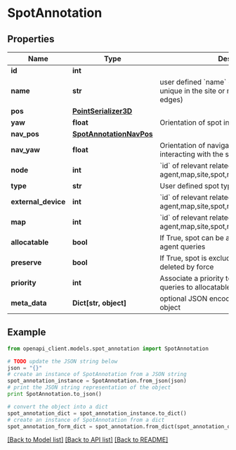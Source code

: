 # SpotAnnotation


## Properties
Name | Type | Description | Notes
------------ | ------------- | ------------- | -------------
**id** | **int** |  | [optional] 
**name** | **str** | user defined &#x60;name&#x60; of this object. Must be unique in the site or map (for nodes and edges) | [optional] 
**pos** | [**PointSerializer3D**](PointSerializer3D.md) |  | 
**yaw** | **float** | Orientation of spot in radians | 
**nav_pos** | [**SpotAnnotationNavPos**](SpotAnnotationNavPos.md) |  | [optional] 
**nav_yaw** | **float** | Orientation of navigation position for interacting with the spot | [optional] 
**node** | **int** | &#x60;id&#x60; of relevant related element eg: agent,map,site,spot,node,edge,external_device | [optional] 
**type** | **str** | User defined spot type | [optional] 
**external_device** | **int** | &#x60;id&#x60; of relevant related element eg: agent,map,site,spot,node,edge,external_device | [optional] 
**map** | **int** | &#x60;id&#x60; of relevant related element eg: agent,map,site,spot,node,edge,external_device | 
**allocatable** | **bool** | If True, spot can be allocated in response to agent queries | [optional] 
**preserve** | **bool** | If True, spot is excluded from deletion, unless deleted by force | [optional] 
**priority** | **int** | Associate a priority to the spot, e.g. for spot queries to allocatable spots | [optional] 
**meta_data** | **Dict[str, object]** | optional JSON encoded metadata for this object | [optional] 

## Example

```python
from openapi_client.models.spot_annotation import SpotAnnotation

# TODO update the JSON string below
json = "{}"
# create an instance of SpotAnnotation from a JSON string
spot_annotation_instance = SpotAnnotation.from_json(json)
# print the JSON string representation of the object
print SpotAnnotation.to_json()

# convert the object into a dict
spot_annotation_dict = spot_annotation_instance.to_dict()
# create an instance of SpotAnnotation from a dict
spot_annotation_form_dict = spot_annotation.from_dict(spot_annotation_dict)
```
[[Back to Model list]](../README.md#documentation-for-models) [[Back to API list]](../README.md#documentation-for-api-endpoints) [[Back to README]](../README.md)


